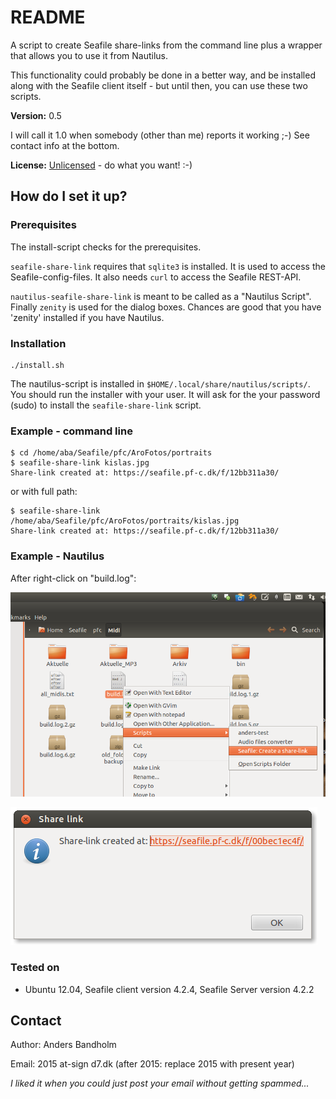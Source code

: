 README
======

A script to create Seafile share-links from the command line plus a
wrapper that allows you to use it from Nautilus.

This functionality could probably be done in a better way, and be installed
along with the Seafile client itself - but until then, you can use these two
scripts.

**Version:** 0.5

I will call it 1.0 when somebody (other than me) reports it working ;-)
See contact info at the bottom.

**License:** [Unlicensed](http://unlicense.org/) - do what you want! :-)


How do I set it up?
-------------------

### Prerequisites ###

The install-script checks for the prerequisites.

`seafile-share-link` requires that `sqlite3` is installed.
It is used to access the Seafile-config-files. It also needs `curl`
to access the Seafile REST-API.

`nautilus-seafile-share-link` is meant to be called as a "Nautilus Script".
Finally `zenity` is used for the dialog boxes. Chances are good that you
have 'zenity' installed if you have Nautilus.

### Installation ###

    ./install.sh

The nautilus-script is installed in `$HOME/.local/share/nautilus/scripts/`. 
You should run the installer with your user. 
It will ask for the your password (sudo) to install the `seafile-share-link` script.

### Example - command line ###

    $ cd /home/aba/Seafile/pfc/AroFotos/portraits
    $ seafile-share-link kislas.jpg
    Share-link created at: https://seafile.pf-c.dk/f/12bb311a30/

or with full path:

    $ seafile-share-link /home/aba/Seafile/pfc/AroFotos/portraits/kislas.jpg
    Share-link created at: https://seafile.pf-c.dk/f/12bb311a30/


### Example - Nautilus ###

After right-click on "build.log":




![In Nautilus](README-pix/Screenshot-seafile-share-link.png)



![Result](README-pix/Screenshot-seafile-share-link-dialog.png)


### Tested on ###

  * Ubuntu 12.04, Seafile client version 4.2.4, Seafile Server version 4.2.2


Contact
-------

Author: Anders Bandholm

Email: 2015 at-sign d7.dk (after 2015: replace 2015 with present year)

*I liked it when you could just post your email without getting spammed...*
